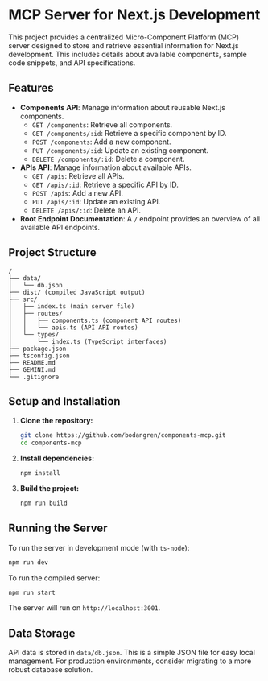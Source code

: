 # MCP Server for Next.js Development

This project provides a centralized Micro-Component Platform (MCP) server designed to store and retrieve essential information for Next.js development. This includes details about available components, sample code snippets, and API specifications.

## Features

- **Components API**: Manage information about reusable Next.js components.
  - `GET /components`: Retrieve all components.
  - `GET /components/:id`: Retrieve a specific component by ID.
  - `POST /components`: Add a new component.
  - `PUT /components/:id`: Update an existing component.
  - `DELETE /components/:id`: Delete a component.
- **APIs API**: Manage information about available APIs.
  - `GET /apis`: Retrieve all APIs.
  - `GET /apis/:id`: Retrieve a specific API by ID.
  - `POST /apis`: Add a new API.
  - `PUT /apis/:id`: Update an existing API.
  - `DELETE /apis/:id`: Delete an API.
- **Root Endpoint Documentation**: A `/` endpoint provides an overview of all available API endpoints.

## Project Structure

```
/
├── data/
│   └── db.json
├── dist/ (compiled JavaScript output)
├── src/
│   ├── index.ts (main server file)
│   ├── routes/
│   │   ├── components.ts (component API routes)
│   │   └── apis.ts (API API routes)
│   └── types/
│       └── index.ts (TypeScript interfaces)
├── package.json
├── tsconfig.json
├── README.md
├── GEMINI.md
└── .gitignore
```

## Setup and Installation

1.  **Clone the repository:**
    ```bash
    git clone https://github.com/bodangren/components-mcp.git
    cd components-mcp
    ```

2.  **Install dependencies:**
    ```bash
    npm install
    ```

3.  **Build the project:**
    ```bash
    npm run build
    ```

## Running the Server

To run the server in development mode (with `ts-node`):

```bash
npm run dev
```

To run the compiled server:

```bash
npm run start
```

The server will run on `http://localhost:3001`.

## Data Storage

API data is stored in `data/db.json`. This is a simple JSON file for easy local management. For production environments, consider migrating to a more robust database solution.
